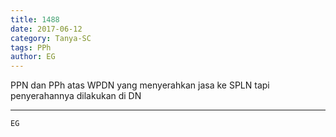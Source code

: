 ```yaml
---
title: 1488
date: 2017-06-12
category: Tanya-SC
tags: PPh
author: EG
---
```


PPN dan PPh atas WPDN yang menyerahkan jasa ke SPLN tapi penyerahannya dilakukan di DN

---



`EG`
